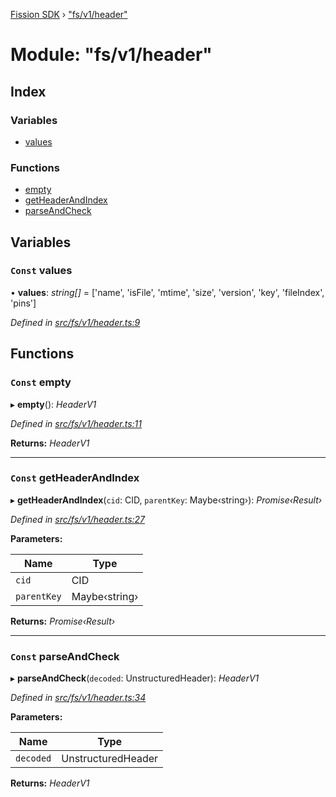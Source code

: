 [Fission SDK](../README.md) › ["fs/v1/header"](_fs_v1_header_.md)

# Module: "fs/v1/header"

## Index

### Variables

* [values](_fs_v1_header_.md#const-values)

### Functions

* [empty](_fs_v1_header_.md#const-empty)
* [getHeaderAndIndex](_fs_v1_header_.md#const-getheaderandindex)
* [parseAndCheck](_fs_v1_header_.md#const-parseandcheck)

## Variables

### `Const` values

• **values**: *string[]* = ['name', 'isFile', 'mtime', 'size', 'version', 'key', 'fileIndex', 'pins']

*Defined in [src/fs/v1/header.ts:9](https://github.com/fission-suite/ts-sdk/blob/ef36578/src/fs/v1/header.ts#L9)*

## Functions

### `Const` empty

▸ **empty**(): *HeaderV1*

*Defined in [src/fs/v1/header.ts:11](https://github.com/fission-suite/ts-sdk/blob/ef36578/src/fs/v1/header.ts#L11)*

**Returns:** *HeaderV1*

___

### `Const` getHeaderAndIndex

▸ **getHeaderAndIndex**(`cid`: CID, `parentKey`: Maybe‹string›): *Promise‹Result›*

*Defined in [src/fs/v1/header.ts:27](https://github.com/fission-suite/ts-sdk/blob/ef36578/src/fs/v1/header.ts#L27)*

**Parameters:**

Name | Type |
------ | ------ |
`cid` | CID |
`parentKey` | Maybe‹string› |

**Returns:** *Promise‹Result›*

___

### `Const` parseAndCheck

▸ **parseAndCheck**(`decoded`: UnstructuredHeader): *HeaderV1*

*Defined in [src/fs/v1/header.ts:34](https://github.com/fission-suite/ts-sdk/blob/ef36578/src/fs/v1/header.ts#L34)*

**Parameters:**

Name | Type |
------ | ------ |
`decoded` | UnstructuredHeader |

**Returns:** *HeaderV1*
